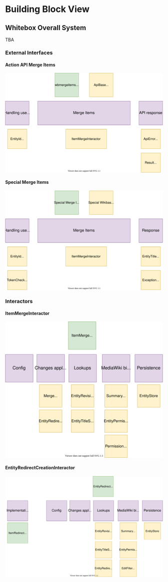 # Building Block View

## Whitebox Overall System

TBA

### External Interfaces

#### Action API Merge Items

![Alt Text](./diagrams/05-api-wbmergeitems.drawio.svg)

#### Special Merge Items

![Alt Text](./diagrams/05-special-mergeitems.drawio.svg)

### Interactors

#### ItemMergeInteractor

![Alt Text](./diagrams/05-interactor-itemmerge.drawio.svg)

#### EntityRedirectCreationInteractor

![Alt Text](./diagrams/05-interactor-entityredirect.drawio.svg)
